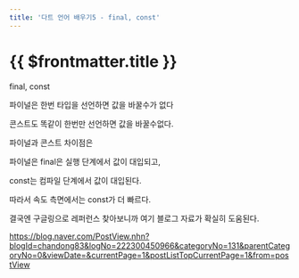```yaml
---
title: '다트 언어 배우기5 - final, const'
---
```


# {{ $frontmatter.title }}


final, const

파이널은 한번 타입을 선언하면 값을 바꿀수가 없다

콘스트도 똑같이 한번만 선언하면 값을 바꿀수없다.



파이널과 콘스트 차이점은


파이널은 final은 실행 단계에서 값이 대입되고,

const는 컴파일 단계에서 값이 대입된다.

따라서 속도 측면에서는 const가 더 빠르다.



결국엔 구글링으로 레퍼런스 찾아보니까 여기 블로그 자료가 확실히 도움된다.


https://blog.naver.com/PostView.nhn?blogId=chandong83&logNo=222300450966&categoryNo=131&parentCategoryNo=0&viewDate=&currentPage=1&postListTopCurrentPage=1&from=postView




